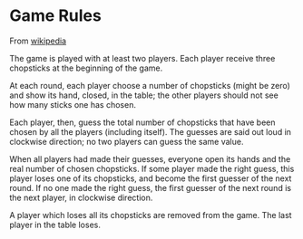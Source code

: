 Game Rules
==========

From [wikipedia](http://pt.wikipedia.org/wiki/Porrinha)

The game is played with at least two players.
Each player receive three chopsticks at the beginning of the game.

At each round, each player choose a number of chopsticks
(might be zero)
and show its hand, closed, in the table;
the other players should not see how many sticks one has chosen.

Each player, then, guess the total number of chopsticks
that have been chosen by all the players (including itself).
The guesses are said out loud in clockwise direction;
no two players can guess the same value.

When all players had made their guesses,
everyone open its hands and the real number of chosen chopsticks.
If some player made the right guess,
this player loses one of its chopsticks,
and become the first guesser of the next round.
If no one made the right guess, the first guesser of the next round
is the next player, in clockwise direction.

A player which loses all its chopsticks are removed from the game.
The last player in the table loses.
